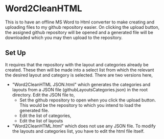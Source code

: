 # Word2CleanHTML
This is to have an offline MS Word to Html converter to make creating and uploading files to my github repository easier.
On clicking the upload button, the assigned github repository will be opened and a generated file will be downloaded which you may then upload to the repository.
## Set Up
It requires that the repository with the layout and categories already be created. These then will be made into a select list from which the relevant the desired layout and category is selected. 
There are two versions here,
* "Word2CleanHTML JSON.html" which generates the categories and layouts from a JSON file (githubLayoutsCategories.json) in the root directory. Edit the JSON file to,
  * Set the github repository to open when you click the upload button. This would be the repository to which you intend to load the generated file. 
  * Edit the list of categories,
  * Edit the list of layouts
* "Word2CleanHTML.html" which does not use any JSON file. To modify the layouts and categories list, you have to edit the html file itself.
